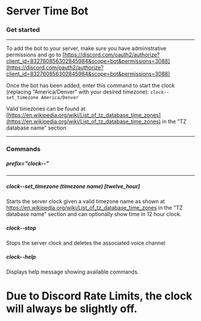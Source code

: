 # Server Time Bot
### Get started

------------

To add the bot to your server, make sure you have administrative permissions and go to [https://discord.com/oauth2/authorize?client_id=832760856302845984&scope=bot&permissions=3088](https://discord.com/oauth2/authorize?client_id=832760856302845984&scope=bot&permissions=3088)

Once the bot has been added, enter this command to start the clock (replacing "America/Denver" with your desired timezone):
`clock--set_timezone America/Denver`

Valid timezones can be found at [https://en.wikipedia.org/wiki/List_of_tz_database_time_zones](https://en.wikipedia.org/wiki/List_of_tz_database_time_zones) in the "TZ database name" section.

------------


### Commands
##### prefix="clock--"
------------

##### clock--set_timezone (timezone name) [twelve_hour]
Starts the server clock given a valid timezone name as shown at https://en.wikipedia.org/wiki/List_of_tz_database_time_zones in the "TZ database name" section and can optionally show time in 12 hour clock.

##### clock--stop
Stops the server clock and deletes the associated voice channel

##### clock--help
Displays help message showing available commands.

# Due to Discord Rate Limits, the clock will always be slightly off.
